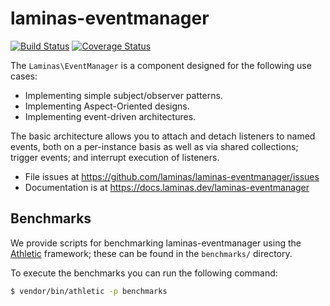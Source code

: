 # laminas-eventmanager

[![Build Status](https://travis-ci.org/laminas/laminas-eventmanager.svg?branch=master)](https://travis-ci.org/laminas/laminas-eventmanager)
[![Coverage Status](https://coveralls.io/repos/laminas/laminas-eventmanager/badge.svg?branch=master)](https://coveralls.io/r/laminas/laminas-eventmanager?branch=master)

The `Laminas\EventManager` is a component designed for the following use cases:

- Implementing simple subject/observer patterns.
- Implementing Aspect-Oriented designs.
- Implementing event-driven architectures.

The basic architecture allows you to attach and detach listeners to named events,
both on a per-instance basis as well as via shared collections; trigger events;
and interrupt execution of listeners.


- File issues at https://github.com/laminas/laminas-eventmanager/issues
- Documentation is at https://docs.laminas.dev/laminas-eventmanager

## Benchmarks

We provide scripts for benchmarking laminas-eventmanager using the
[Athletic](https://github.com/polyfractal/athletic) framework; these can be
found in the `benchmarks/` directory.

To execute the benchmarks you can run the following command:

```bash
$ vendor/bin/athletic -p benchmarks
```
